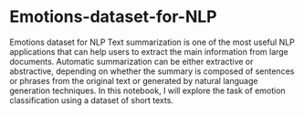 # Emotions-dataset-for-NLP
Emotions dataset for NLP
Text summarization is one of the most useful NLP applications that can help users to extract the main information from large documents. Automatic summarization can be either extractive or abstractive, depending on whether the summary is composed of sentences or phrases from the original text or generated by natural language generation techniques. In this notebook, I will explore the task of emotion classification using a dataset of short texts.
